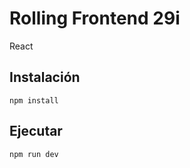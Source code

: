 # Rolling Frontend 29i

React

## Instalación

```
npm install
```

## Ejecutar

```
npm run dev
```
